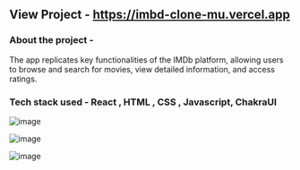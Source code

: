 ## View Project - https://imbd-clone-mu.vercel.app

### About the project -
The app replicates key functionalities of the IMDb platform, allowing users to browse and search for movies, view detailed information, and access ratings.

### Tech stack used - React , HTML , CSS , Javascript, ChakraUI 

![image](https://github.com/user-attachments/assets/b24c6dfc-595b-4027-88ec-2a9af2100469)

![image](https://github.com/user-attachments/assets/f2ca60d4-e248-49f2-8100-69b1155940df)

![image](https://github.com/user-attachments/assets/e0f38803-f38c-4b36-a996-5bf45fc0f933)






